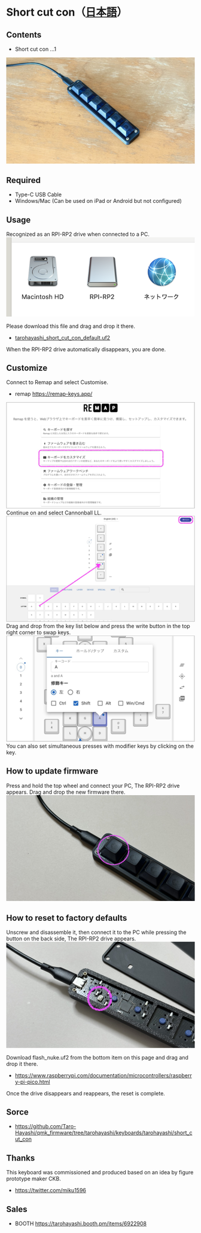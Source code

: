 # Short cut con（[日本語](https://note.com/taro_hayashi/n/nccb57a49e0dd)）

## Contents
- Short cut con ...1

![](img/IMG_2699.jpg)

## Required
- Type-C USB Cable
- Windows/Mac (Can be used on iPad or Android but not configured)


## Usage
Recognized as an RPI-RP2 drive when connected to a PC.
![](img/drive.png)

Please download this file and drag and drop it there.

- [tarohayashi_short_cut_con_default.uf2](https://github.com/Taro-Hayashi/Shortcutcon/releases/download/0.28.3/tarohayashi_short_cut_con_default.uf2)

When the RPI-RP2 drive automatically disappears, you are done.

## Customize

Connect to Remap and select Customise.

- remap https://remap-keys.app/

![](img/remap_start.jpg)
Continue on and select Cannonball LL.
![](img/remap_key.jpg)
Drag and drop from the key list below and press the write button in the top right corner to swap keys.
![](img/remap_mod.jpg)
You can also set simultaneous presses with modifier keys by clicking on the key.

## How to update firmware
Press and hold the top wheel and connect your PC, The RPI-RP2 drive appears. Drag and drop the new firmware there.
![](img/IMG_2737.jpg)


## How to reset to factory defaults
Unscrew and disassemble it, then connect it to the PC while pressing the button on the back side, The RPI-RP2 drive appears.
![](img/IMG_2600.jpg)

Download flash_nuke.uf2 from the bottom item on this page and drag and drop it there.
- https://www.raspberrypi.com/documentation/microcontrollers/raspberry-pi-pico.html

Once the drive disappears and reappears, the reset is complete.

## Sorce
- https://github.com/Taro-Hayashi/qmk_firmware/tree/tarohayashi/keyboards/tarohayashi/short_cut_con

## Thanks
This keyboard was commissioned and produced based on an idea by figure prototype maker CKB.

- https://twitter.com/miku1596

## Sales
- BOOTH https://tarohayashi.booth.pm/items/6922908

